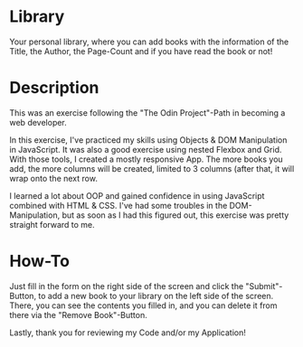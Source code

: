 # Library
Your personal library, where you can add books with the information of the Title, the Author, the Page-Count and if you have read the book or not!

# Description
This was an exercise following the "The Odin Project"-Path in becoming a web developer. 

In this exercise, I've practiced my skills using Objects & DOM Manipulation in JavaScript. It was also a good exercise using nested Flexbox and Grid. With those tools, I created a mostly responsive App. The more books you add, the more columns will be created, limited to 3 columns (after that, it will wrap onto the next row.

I learned a lot about OOP and gained confidence in using JavaScript combined with HTML & CSS. I've had some troubles in the DOM-Manipulation, but as soon as I had this figured out, this exercise was pretty straight forward to me.

# How-To
Just fill in the form on the right side of the screen and click the "Submit"-Button, to add a new book to your library on the left side of the screen. There, you can see the contents you filled in, and you can delete it from there via the "Remove Book"-Button.


Lastly, thank you for reviewing my Code and/or my Application!
